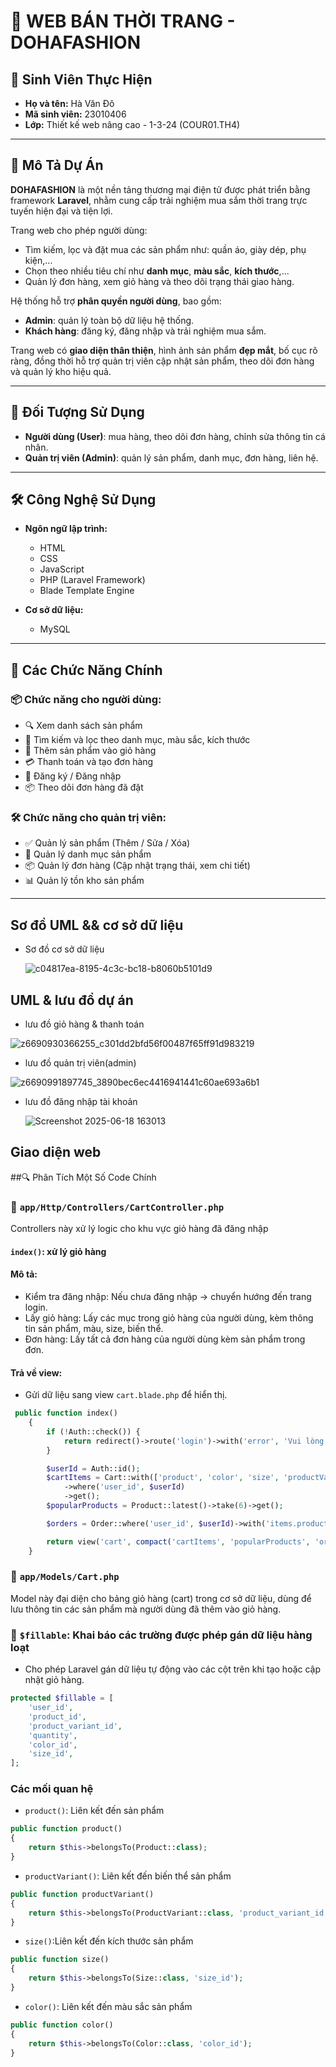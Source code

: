
# 👗 WEB BÁN THỜI TRANG - DOHAFASHION

## 👤 Sinh Viên Thực Hiện
- **Họ và tên:** Hà Văn Đô  
- **Mã sinh viên:** 23010406  
- **Lớp:** Thiết kế web nâng cao - 1-3-24 (COUR01.TH4)

---

## 📄 Mô Tả Dự Án

**DOHAFASHION** là một nền tảng thương mại điện tử được phát triển bằng framework **Laravel**, nhằm cung cấp trải nghiệm mua sắm thời trang trực tuyến hiện đại và tiện lợi.

Trang web cho phép người dùng:
- Tìm kiếm, lọc và đặt mua các sản phẩm như: quần áo, giày dép, phụ kiện,...
- Chọn theo nhiều tiêu chí như **danh mục**, **màu sắc**, **kích thước**,...
- Quản lý đơn hàng, xem giỏ hàng và theo dõi trạng thái giao hàng.

Hệ thống hỗ trợ **phân quyền người dùng**, bao gồm:
- **Admin**: quản lý toàn bộ dữ liệu hệ thống.
- **Khách hàng**: đăng ký, đăng nhập và trải nghiệm mua sắm.

Trang web có **giao diện thân thiện**, hình ảnh sản phẩm **đẹp mắt**, bố cục rõ ràng, đồng thời hỗ trợ quản trị viên cập nhật sản phẩm, theo dõi đơn hàng và quản lý kho hiệu quả.

---

## 👥 Đối Tượng Sử Dụng
- **Người dùng (User)**: mua hàng, theo dõi đơn hàng, chỉnh sửa thông tin cá nhân.
- **Quản trị viên (Admin)**: quản lý sản phẩm, danh mục, đơn hàng, liên hệ.

---

## 🛠️ Công Nghệ Sử Dụng

- **Ngôn ngữ lập trình:**
  - HTML
  - CSS
  - JavaScript
  - PHP (Laravel Framework)
  - Blade Template Engine

- **Cơ sở dữ liệu:**
  - MySQL

---

## 🔑 Các Chức Năng Chính

### 📦 Chức năng cho người dùng:
- 🔍 Xem danh sách sản phẩm
- 🔎 Tìm kiếm và lọc theo danh mục, màu sắc, kích thước
- 🛒 Thêm sản phẩm vào giỏ hàng
- 💳 Thanh toán và tạo đơn hàng
- 👤 Đăng ký / Đăng nhập
- 📦 Theo dõi đơn hàng đã đặt

### 🛠️ Chức năng cho quản trị viên:
- ✅ Quản lý sản phẩm (Thêm / Sửa / Xóa)
- 📁 Quản lý danh mục sản phẩm
- 📦 Quản lý đơn hàng (Cập nhật trạng thái, xem chi tiết)
- 📊 Quản lý tồn kho sản phẩm

---
## Sơ đồ UML && cơ sở dữ liệu
- Sơ đồ cơ sở dữ liệu
  
  ![c04817ea-8195-4c3c-bc18-b8060b5101d9](https://github.com/user-attachments/assets/7b9eb300-0a2b-451b-9a32-f3f8a80ef486)
## UML & lưu đồ dự án
- lưu đồ giỏ hàng & thanh toán
  
![z6690930366255_c301dd2bfd56f00487f65ff91d983219](https://github.com/user-attachments/assets/b1fa4125-e771-42e0-9360-f5db3f83da05)
- lưu đồ quản trị viên(admin)

![z6690991897745_3890bec6ec4416941441c60ae693a6b1](https://github.com/user-attachments/assets/83c91ebe-a079-44ca-827a-6710426c6c76)
- lưu đồ đăng nhập tài khoản

  ![Screenshot 2025-06-18 163013](https://github.com/user-attachments/assets/21f85634-bf52-4ab5-8120-7884f1e2d5b1)

## Giao diện web


##🔍 Phân Tích Một Số Code Chính

### 📂 `app/Http/Controllers/CartController.php`
Controllers này xử lý logic cho khu vực giỏ hàng đã đăng nhập
#### `index()`: xử lý giỏ hàng
#### Mô tả:
- Kiểm tra đăng nhập: Nếu chưa đăng nhập → chuyển hướng đến trang login.
- Lấy giỏ hàng: Lấy các mục trong giỏ hàng của người dùng, kèm thông tin sản phẩm, màu, size, biến thể.
- Đơn hàng: Lấy tất cả đơn hàng của người dùng kèm sản phẩm trong đơn.
#### Trả về view:
- Gửi dữ liệu sang view `cart.blade.php` để hiển thị.
```php
 public function index()
    {
        if (!Auth::check()) {
            return redirect()->route('login')->with('error', 'Vui lòng đăng nhập để xem giỏ hàng.');
        }

        $userId = Auth::id();
        $cartItems = Cart::with(['product', 'color', 'size', 'productVariant'])
            ->where('user_id', $userId)
            ->get();
        $popularProducts = Product::latest()->take(6)->get();

        $orders = Order::where('user_id', $userId)->with('items.product')->get();

        return view('cart', compact('cartItems', 'popularProducts', 'orders'));
    }
```
### 📂 `app/Models/Cart.php`
Model này đại diện cho bảng giỏ hàng (cart) trong cơ sở dữ liệu, dùng để lưu thông tin các sản phẩm mà người dùng đã thêm vào giỏ hàng.
### 🔧 `$fillable`: Khai báo các trường được phép gán dữ liệu hàng loạt
- Cho phép Laravel gán dữ liệu tự động vào các cột trên khi tạo hoặc cập nhật giỏ hàng.
```php
protected $fillable = [
    'user_id',
    'product_id',
    'product_variant_id',
    'quantity',
    'color_id',
    'size_id',
];
```
### Các mối quan hệ
- `product()`: Liên kết đến sản phẩm
```php
public function product()
{
    return $this->belongsTo(Product::class);
}
```
- `productVariant()`:  Liên kết đến biến thể sản phẩm
```php
public function productVariant()
{
    return $this->belongsTo(ProductVariant::class, 'product_variant_id');
}
```
- `size()`:Liên kết đến kích thước sản phẩm
```php
public function size()
{
    return $this->belongsTo(Size::class, 'size_id');
}
```
- `color()`: Liên kết đến màu sắc sản phẩm
```php
public function color()
{
    return $this->belongsTo(Color::class, 'color_id');
}
```
